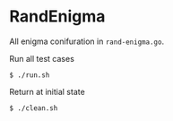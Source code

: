 # RandEnigma

All enigma conifuration in `rand-enigma.go`.

Run all test cases

```
$ ./run.sh
```

Return at initial state

```
$ ./clean.sh
```
